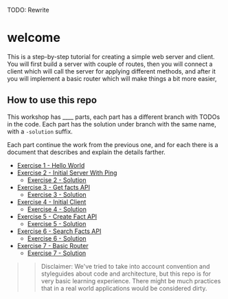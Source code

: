 TODO: Rewrite


# welcome
This is a step-by-step tutorial for creating a simple web server and client. 
You will first build a server with couple of routes, then you will connect a client which will call the server for applying different methods, and after it you will implement a basic router which will make things a bit more easier,

## How to use this repo
This workshop has ____ parts, each part has a different branch with TODOs in the code. Each part has the solution under branch with the same name, with a `-solution` suffix. 

Each part continue the work from the previous one, and for each there is a document that describes and explain the details farther. 


* [Exercise 1 - Hello World](https://github.com/FTBpro/go-workshop/blob/master-cool/coolfacts/docs/ex1.md)
* [Exercise 2 - Initial Server With Ping](https://github.com/FTBpro/go-workshop/blob/master-cool/coolfacts/docs/ex2-ping.md)
    * [Exercise 2 - Solution](https://github.com/FTBpro/go-workshop/pull/28/files)
* [Exercise 3 - Get facts API](https://github.com/FTBpro/go-workshop/blob/master-cool/coolfacts/docs/ex3-get-facts.md)
    * [Exercise 3 - Solution](https://github.com/FTBpro/go-workshop/pull/30/files) 
* [Exercise 4 - Initial Client](https://github.com/FTBpro/go-workshop/blob/master-cool/coolfacts/docs/ex4-initial-client.md)
    * [Exercise 4 - Solution](https://github.com/FTBpro/go-workshop/pull/32/files) 
* [Exercise 5 - Create Fact API](https://github.com/FTBpro/go-workshop/blob/master-cool/coolfacts/docs/ex5-create-fact.md)
    * [Exercise 5 - Solution](https://github.com/FTBpro/go-workshop/pull/34/files) 
* [Exercise 6 - Search Facts API](https://github.com/FTBpro/go-workshop/blob/master-cool/coolfacts/docs/ex6-search-facts.md)
    * [Exercise 6 - Solution](https://github.com/FTBpro/go-workshop/pull/38/files) 
* [Exercise 7 - Basic Router](https://github.com/FTBpro/go-workshop/blob/master-cool/coolfacts/docs/ex7-basic-router.md)
    * [Exercise 7 - Solution](https://github.com/FTBpro/go-workshop/pull/39/files) 

>> Disclaimer: We've tried to take into account convention and styleguides about code and architecture, but this repo is for very basic learning experience. There might be much practices that in a real world applications would be considered dirty.
